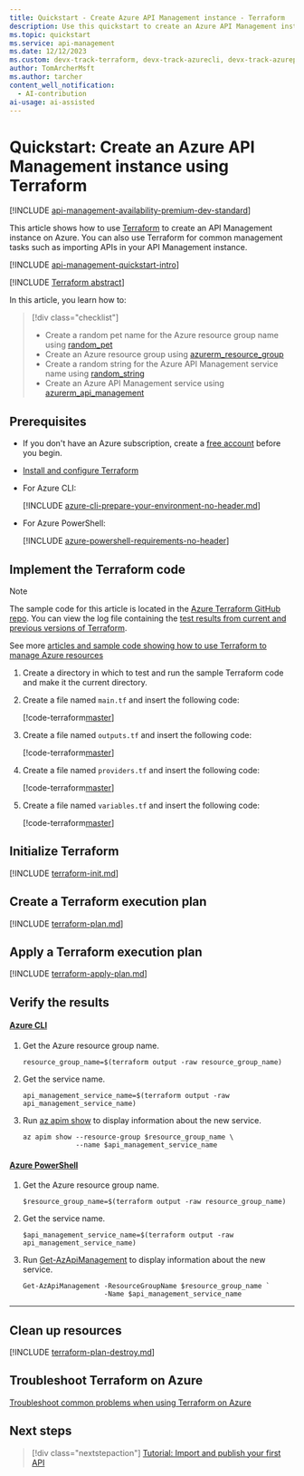 ```yaml
---
title: Quickstart - Create Azure API Management instance - Terraform
description: Use this quickstart to create an Azure API Management instance using Terraform.
ms.topic: quickstart
ms.service: api-management
ms.date: 12/12/2023
ms.custom: devx-track-terraform, devx-track-azurecli, devx-track-azurepowershell
author: TomArcherMsft
ms.author: tarcher
content_well_notification: 
  - AI-contribution
ai-usage: ai-assisted
---
```


# Quickstart: Create an Azure API Management instance using Terraform

[!INCLUDE [api-management-availability-premium-dev-standard](../../includes/api-management-availability-premium-dev-standard.md)]

This article shows how to use [Terraform](/azure/terraform) to create an API Management instance on Azure. You can also use Terraform for common management tasks such as importing APIs in your API Management instance. 

[!INCLUDE [api-management-quickstart-intro](../../includes/api-management-quickstart-intro.md)]

[!INCLUDE [Terraform abstract](~/azure-dev-docs-pr/articles/terraform/includes/abstract.md)]

In this article, you learn how to:

> [!div class="checklist"]
> * Create a random pet name for the Azure resource group name using [random_pet](https://registry.terraform.io/providers/hashicorp/random/latest/docs/resources/pet)
> * Create an Azure resource group using [azurerm_resource_group](https://registry.terraform.io/providers/hashicorp/azurerm/latest/docs/resources/resource_group)
> * Create a random string for the Azure API Management service name using [random_string](https://registry.terraform.io/providers/hashicorp/random/latest/docs/resources/string)
> * Create an Azure API Management service using [azurerm_api_management](https://registry.terraform.io/providers/hashicorp/azurerm/latest/docs/resources/api_management)

## Prerequisites

- If you don't have an Azure subscription, create a [free account](https://azure.microsoft.com/free/?WT.mc_id=A261C142F) before you begin.

- [Install and configure Terraform](/azure/developer/terraform/quickstart-configure)

- For Azure CLI:

    [!INCLUDE [azure-cli-prepare-your-environment-no-header.md](~/reusable-content/azure-cli/azure-cli-prepare-your-environment-no-header.md)]

- For Azure PowerShell:

    [!INCLUDE [azure-powershell-requirements-no-header](../../includes/azure-powershell-requirements-no-header.md)]


## Implement the Terraform code

> [!NOTE]
> The sample code for this article is located in the [Azure Terraform GitHub repo](https://github.com/Azure/terraform/tree/master/quickstart/101-azure-api-management-create). You can view the log file containing the [test results from current and previous versions of Terraform](https://github.com/Azure/terraform/tree/master/quickstart/101-azure-api-management-create/TestRecord.md).
> 
> See more [articles and sample code showing how to use Terraform to manage Azure resources](/azure/terraform)

1. Create a directory in which to test and run the sample Terraform code and make it the current directory.

1. Create a file named `main.tf` and insert the following code:

    [!code-terraform[master](~/terraform_samples/quickstart/101-azure-api-management-create/main.tf)]

1. Create a file named `outputs.tf` and insert the following code:

    [!code-terraform[master](~/terraform_samples/quickstart/101-azure-api-management-create/outputs.tf)]

1. Create a file named `providers.tf` and insert the following code:

    [!code-terraform[master](~/terraform_samples/quickstart/101-azure-api-management-create/providers.tf)]

1. Create a file named `variables.tf` and insert the following code:

    [!code-terraform[master](~/terraform_samples/quickstart/101-azure-api-management-create/variables.tf)]

## Initialize Terraform

[!INCLUDE [terraform-init.md](~/azure-dev-docs-pr/articles/terraform/includes/terraform-init.md)]

## Create a Terraform execution plan

[!INCLUDE [terraform-plan.md](~/azure-dev-docs-pr/articles/terraform/includes/terraform-plan.md)]

## Apply a Terraform execution plan

[!INCLUDE [terraform-apply-plan.md](~/azure-dev-docs-pr/articles/terraform/includes/terraform-apply-plan.md)]

## Verify the results

#### [Azure CLI](#tab/azure-cli)

1. Get the Azure resource group name.

    ```console
    resource_group_name=$(terraform output -raw resource_group_name)
    ```

1. Get the service name.

    ```console
    api_management_service_name=$(terraform output -raw api_management_service_name)
    ```

1. Run [az apim show](/cli/azure/apim#az-apim-show) to display information about the new service.

    ```azurecli
    az apim show --resource-group $resource_group_name \
                 --name $api_management_service_name
    ```

#### [Azure PowerShell](#tab/azure-powershell)

1. Get the Azure resource group name.

    ```console
    $resource_group_name=$(terraform output -raw resource_group_name)
    ```

1. Get the service name.

    ```console
    $api_management_service_name=$(terraform output -raw api_management_service_name)
    ```

1. Run [Get-AzApiManagement](/powershell/module/az.apimanagement/get-azapimanagement) to display information about the new service.

    ```azurepowershell
    Get-AzApiManagement -ResourceGroupName $resource_group_name `
                        -Name $api_management_service_name
    ```

---

## Clean up resources

[!INCLUDE [terraform-plan-destroy.md](~/azure-dev-docs-pr/articles/terraform/includes/terraform-plan-destroy.md)]

## Troubleshoot Terraform on Azure

[Troubleshoot common problems when using Terraform on Azure](/azure/developer/terraform/troubleshoot)

## Next steps

> [!div class="nextstepaction"] 
> [Tutorial: Import and publish your first API](import-and-publish.md)
